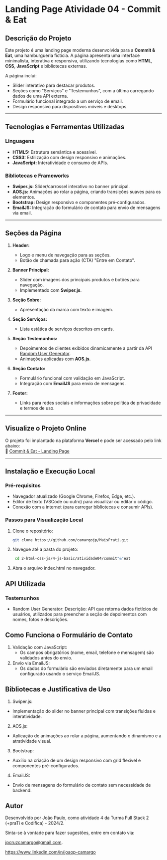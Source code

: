 # **Landing Page Atividade 04 - Commit & Eat**

## **Descrição do Projeto**
Este projeto é uma landing page moderna desenvolvida para a **Commit & Eat**, uma hamburgueria fictícia. A página apresenta uma interface minimalista, interativa e responsiva, utilizando tecnologias como **HTML**, **CSS**, **JavaScript** e bibliotecas externas.

A página inclui:  
- Slider interativo para destacar produtos.  
- Seções como "Serviços" e "Testemunhos", com a última carregando dados de uma API externa.  
- Formulário funcional integrado a um serviço de email.  
- Design responsivo para dispositivos móveis e desktops.

---

## **Tecnologias e Ferramentas Utilizadas**

### **Linguagens**
- **HTML5:** Estrutura semântica e acessível.
- **CSS3:** Estilização com design responsivo e animações.
- **JavaScript:** Interatividade e consumo de APIs.

### **Bibliotecas e Frameworks**
- **Swiper.js:** Slider/carrossel interativo no banner principal.
- **AOS.js:** Animações ao rolar a página, criando transições suaves para os elementos.
- **Bootstrap:** Design responsivo e componentes pré-configurados.
- **EmailJS:** Integração do formulário de contato para envio de mensagens via email.

---

## **Seções da Página**

1. **Header:**  
   - Logo e menu de navegação para as seções.
   - Botão de chamada para ação (CTA) "Entre em Contato".

2. **Banner Principal:**  
   - Slider com imagens dos principais produtos e botões para navegação.
   - Implementado com **Swiper.js**.

3. **Seção Sobre:**  
   - Apresentação da marca com texto e imagem.

4. **Seção Serviços:**  
   - Lista estática de serviços descritos em cards.

5. **Seção Testemunhos:**  
   - Depoimentos de clientes exibidos dinamicamente a partir da API [Random User Generator](https://randomuser.me/).
   - Animações aplicadas com **AOS.js**.

6. **Seção Contato:**  
   - Formulário funcional com validação em JavaScript.
   - Integração com **EmailJS** para envio de mensagens.

7. **Footer:**  
   - Links para redes sociais e informações sobre política de privacidade e termos de uso.

---

## **Visualize o Projeto Online**

O projeto foi implantado na plataforma **Vercel** e pode ser acessado pelo link abaixo:  
🔗 [Commit & Eat - Landing Page](https://atv04-commiteeat.vercel.app/)

---

## **Instalação e Execução Local**

### **Pré-requisitos**
- Navegador atualizado (Google Chrome, Firefox, Edge, etc.).
- Editor de texto (VSCode ou outro) para visualizar ou editar o código.
- Conexão com a internet (para carregar bibliotecas e consumir APIs).

### **Passos para Visualização Local**
1. Clone o repositório:

   ```bash
   git clone https://github.com/camargojp/MaisPrati.git
2. Navegue até a pasta do projeto:

   ```bash
    cd 2-html-css-js/4-js-basic/atividade04/commit"&"eat
3. Abra o arquivo index.html no navegador.

## **API Utilizada**

### **Testemunhos**

- Random User Generator:
Descrição: API que retorna dados fictícios de usuários, utilizados para preencher a seção de depoimentos com nomes, fotos e descrições.

## **Como Funciona o Formulário de Contato**

1. Validação com JavaScript:
    - Os campos obrigatórios (nome, email, telefone e mensagem) são validados antes do envio.
2. Envio via EmailJS:
    - Os dados do formulário são enviados diretamente para um email configurado usando o serviço EmailJS.

## **Bibliotecas e Justificativa de Uso**

1. Swiper.js:

- Implementação do slider no banner principal com transições fluidas e interatividade.

2. AOS.js:

- Aplicação de animações ao rolar a página, aumentando o dinamismo e a atratividade visual.

3. Bootstrap:

- Auxílio na criação de um design responsivo com grid flexível e componentes pré-configurados.

4. EmailJS:

- Envio de mensagens do formulário de contato sem necessidade de backend.

## **Autor**

Desenvolvido por João Paulo, como atividade 4 da Turma Full Stack 2 (+praTi e Codifica) - 2024/2.

Sinta-se à vontade para fazer sugestões, entre em contato via:

jpcruzcamargo@gmail.com.

https://www.linkedin.com/in/joaop-camargo

